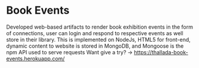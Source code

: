 # Book Events
Developed web-based artifacts to render book exhibition events in the form of connections, user can login and respond to respective events as well store in their library. This is implemented on NodeJs, HTML5 for front-end, dynamic content to website is stored in MongoDB, and Mongoose is the npm API used to serve requests
Want give a try? -> https://thallada-book-events.herokuapp.com/
